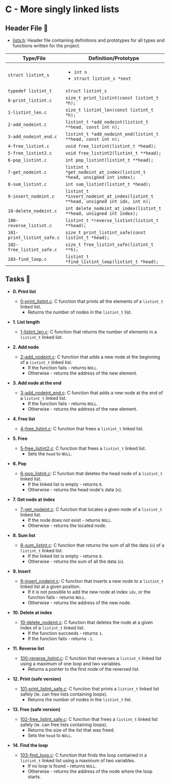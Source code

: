 # C - More singly linked lists

## Header File :file_folder:

* [lists.h](./lists.h): Header file containing definitions and prototypes for all types
and functions written for the project.

| Type/File                  | Definition/Prototype                                                             |
| -------------------------- | -------------------------------------------------------------------------------- |
| `struct listint_s`         | <ul><li>`int n`</li><li>`struct listint_s *next`</li></ul>                       |
| `typedef listint_t`        | `struct listint_s`                                                               |
| `0-print_listint.c`        | `size_t print_listint(const listint_t *h);`                                      |
| `1-listint_len.c`          | `size_t listint_len(const listint_t *h);`                                        |
| `2-add_nodeint.c`          | `listint_t *add_nodeint(listint_t **head, const int n);`                         |
| `3-add_nodeint_end.c`      | `listint_t *add_nodeint_end(listint_t **head, const int n);`                     |
| `4-free_listint.c`         | `void free_listint(listint_t *head);`                                            |
| `5-free_listint2.c`        | `void free_listint2(listint_t **head);`                                          |
| `6-pop_listint.c`          | `int pop_listint(listint_t **head);`                                             |
| `7-get_nodeint.c`          | `listint_t *get_nodeint_at_index(listint_t *head, unsigned int index);`          |
| `8-sum_listint.c`          | `int sum_listint(listint_t *head);`                                              |
| `9-insert_nodeint.c`       | `listint_t *insert_nodeint_at_index(listint_t **head, unsigned int idx, int n);` |
| `10-delete_nodeint.c`      | `int delete_nodeint_at_index(listint_t **head, unsigned int index);`             |
| `100-reverse_listint.c`    | `listint_t *reverse_listint(listint_t **head);`                                  |
| `101-print_listint_safe.c` | `size_t print_listint_safe(const listint_t *head);`                              |
| `102-free_listint_safe.c`  | `size_t free_listint_safe(listint_t **h);`                                       |
| `103-find_loop.c`          | `listint_t *find_listint_loop(listint_t *head);`                                 |

## Tasks :page_with_curl:

* **0. Print list**
  * [0-print_listint.c](./0-print_listint.c): C function that prints all the elements
  of a `listint_t` linked list.
    * Returns the number of nodes in the `listint_t` list.

* **1. List length**
  * [1-listint_len.c](./1-listint_len.c): C function that returns the number
  of elements in a `listint_t` linked list.

* **2. Add node**
  * [2-add_nodeint.c](./2-add_nodeint.c): C function that adds a new node at
  the beginning of a `listint_t` linked list.
    * If the function fails - returns `NULL`.
    * Otherwise - returns the address of the new element.

* **3. Add node at the end**
  * [3-add_nodeint_end.c](./3-add_nodeint_end.c): C function that adds a new node
  at the end of a `listint_t` linked list.
    * If the function fails - returns `NULL`.
    * Otherwise - returns the address of the new element.

* **4. Free list**
  * [4-free_listint.c](./4-free_listint.c): C function that frees a `listint_t`
  linked list.

* **5. Free**
  * [5-free_listint2.c](./5-free_listint2.c): C function that frees a
  `listint_t` linked list.
    * Sets the `head` to `NULL`.

* **6. Pop**
  * [6-pop_listint.c](./6-pop_listint.c): C function that deletes the head node of
  a `listint_t` linked list.
    * If the linked list is empty - returns `0`.
    * Otherwise - returns the head node's data (`n`).

* **7. Get node at index**
  * [7-get_nodeint.c](./7-get_nodeint.c): C function that locates a given node
  of a `listint_t` linked list.
    * If the node does not exist - returns `NULL`.
    * Otherwise - returns the located node.

* **8. Sum list**
  * [8-sum_listint.c](./8-sum_listint.c): C function that returns the sum of all
  the data (`n`) of a `listint_t` linked list.
    * If the linked list is empty - returns `0`.
    * Otherwise - returns the sum of all the data (`n`).

* **9. Insert**
  * [9-insert_nodeint.c](./9-insert_nodeint.c): C function that inserts a new node to
  a `listint_t` linked list at a given position.
    * If it is not possible to add the new node at index `idx`, or the function
    fails - returns `NULL`.
    * Otherwise - returns the address of the new node.

* **10. Delete at index**
  * [10-delete_nodeint.c](./10-delete_nodeint.c): C function that deletes the node at a
  given index of a `listint_t` linked list.
    * If the function succeeds - returns `1`.
    * If the function fails - returns `-1`.

* **11. Reverse list**
  * [100-reverse_listint.c](./100-reverse_listint.c): C function that reverses a `listint_t`
  linked list using a maximum of one loop and two variables.
    * Returns a pointer to the first node of the reversed list.

* **12. Print (safe version)**
  * [101-print_listint_safe.c](./101-print_listint_safe.c): C function that prints
  a `listint_t` linked list safely (ie. can free lists containing loops).
    * Returns the number of nodes in the `listint_t` list.

* **13. Free (safe version)**
  * [102-free_listint_safe.c](./102-free_listint_safe.c): C function that frees a
  `listint_t` linked list safely (ie. can free lists containing loops).
    * Returns the size of the list that was freed.
    * Sets the `head` to `NULL`.

* **14. Find the loop**
  * [103-find_loop.c](./103-find_loop.c): C function that finds the loop contained in a
  `listint_t` linked list using a maximum of two variables.
    * If no loop is found - returns `NULL`.
    * Otherwise - returns the address of the node where the loop starts.
